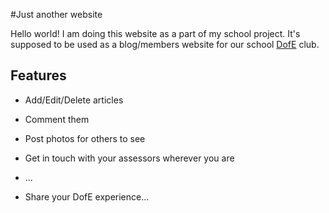 #Just another website


Hello world! I am doing this website as a part of my school project.
It's supposed to be used as a blog/members website for our school [DofE]("http://www.dofe.cz/") club.

## Features

- Add/Edit/Delete articles
- Comment them
- Post photos for others to see
- Get in touch with your assessors wherever you are
- ...

- Share your DofE experience...